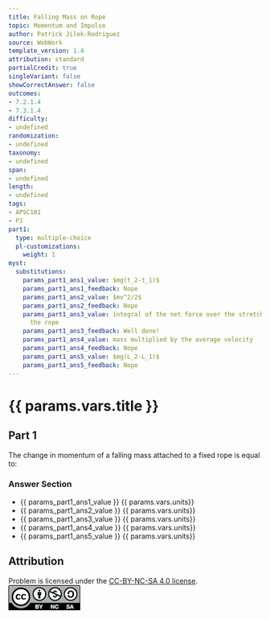 ```yaml
---
title: Falling Mass on Rope
topic: Momentum and Impulse
author: Patrick Jilek-Rodriguez
source: WebWork
template_version: 1.4
attribution: standard
partialCredit: true
singleVariant: false
showCorrectAnswer: false
outcomes:
- 7.2.1.4
- 7.3.1.4
difficulty:
- undefined
randomization:
- undefined
taxonomy:
- undefined
span:
- undefined
length:
- undefined
tags:
- APSC181
- PJ
part1:
  type: multiple-choice
  pl-customizations:
    weight: 1
myst:
  substitutions:
    params_part1_ans1_value: $mg(t_2-t_1)$
    params_part1_ans1_feedback: Nope
    params_part1_ans2_value: $mv^2/2$
    params_part1_ans2_feedback: Nope
    params_part1_ans3_value: integral of the net force over the stretching time of
      the rope
    params_part1_ans3_feedback: Well done!
    params_part1_ans4_value: mass multiplied by the average velocity
    params_part1_ans4_feedback: Nope
    params_part1_ans5_value: $mg(L_2-L_1)$
    params_part1_ans5_feedback: Nope
---
```

# {{ params.vars.title }}

## Part 1

The change in momentum of a falling mass attached to a fixed rope is equal to:

### Answer Section

- {{ params_part1_ans1_value }} {{ params.vars.units}}
- {{ params_part1_ans2_value }} {{ params.vars.units}}
- {{ params_part1_ans3_value }} {{ params.vars.units}}
- {{ params_part1_ans4_value }} {{ params.vars.units}}
- {{ params_part1_ans5_value }} {{ params.vars.units}}

## Attribution

Problem is licensed under the [CC-BY-NC-SA 4.0 license](https://creativecommons.org/licenses/by-nc-sa/4.0/).<br> ![The Creative Commons 4.0 license requiring attribution-BY, non-commercial-NC, and share-alike-SA license.](https://raw.githubusercontent.com/firasm/bits/master/by-nc-sa.png)